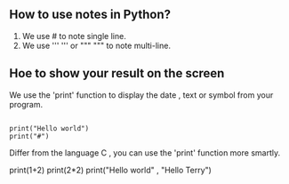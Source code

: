 ## How to use notes in Python?
1. We use # to note single line.
2. We use ''' ''' or """ """ to note multi-line.

## Hoe to show your result on the screen
We use the 'print' function to display the date , text or symbol from your program.

``` print(12) 
  
print("Hello world")
print("#")   
```

Differ from the language C , you can use the 'print' function more smartly.

 print(1+2)  print(2*2)
 print("Hello world" , "Hello Terry")




